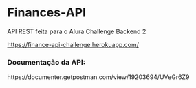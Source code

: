 # Finances-API

API REST feita para o Alura Challenge Backend 2

https://finance-api-challenge.herokuapp.com/

<h3>Documentação da API:</h3>
https://documenter.getpostman.com/view/19203694/UVeGr6Z9
